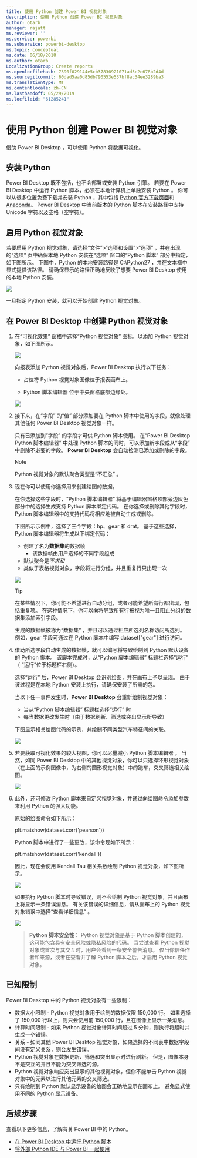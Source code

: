 ```yaml
---
title: 使用 Python 创建 Power BI 视觉对象
description: 使用 Python 创建 Power BI 视觉对象
author: otarb
manager: rajatt
ms.reviewer: ''
ms.service: powerbi
ms.subservice: powerbi-desktop
ms.topic: conceptual
ms.date: 06/18/2018
ms.author: otarb
LocalizationGroup: Create reports
ms.openlocfilehash: 7390f029144e5cb37830921071ad5c2c678b2d4d
ms.sourcegitcommit: 60dad5aa0d85db790553e537bf8ac34ee3289ba3
ms.translationtype: MT
ms.contentlocale: zh-CN
ms.lasthandoff: 05/29/2019
ms.locfileid: "61285241"
---
```

# <a name="create-power-bi-visuals-using-python"></a>使用 Python 创建 Power BI 视觉对象
借助 Power BI Desktop  ，可以使用 Python  将数据可视化。

## <a name="install-python"></a>安装 Python
Power BI Desktop  既不包括，也不会部署或安装 Python  引擎。 若要在 Power BI Desktop  中运行 Python 脚本，必须在本地计算机上单独安装 Python  。 你可以从很多位置免费下载并安装 Python  ，其中包括 [Python 官方下载页面](https://www.python.org/)和 [Anaconda](https://anaconda.org/anaconda/python/)。 Power BI Desktop 中当前版本的 Python 脚本在安装路径中支持 Unicode 字符以及空格（空字符）。

## <a name="enable-python-visuals"></a>启用 Python 视觉对象
若要启用 Python 视觉对象，请选择“文件”>“选项和设置”>“选项”  ，并在出现的“选项”  页中确保本地 Python 安装在“选项”  窗口的“Python 脚本”  部分中指定，如下图所示。 下图中，Python 的本地安装路径是 C:\Python27  ，并在文本框中显式提供该路径。 请确保显示的路径正确地反映了想要 Power BI Desktop  使用的本地 Python 安装。
   
   ![](media/desktop-python-visuals/python-visuals-1.png)

一旦指定 Python 安装，就可以开始创建 Python 视觉对象。

## <a name="create-python-visuals-in-power-bi-desktop"></a>在 Power BI Desktop 中创建 Python 视觉对象
1. 在“可视化效果”  窗格中选择“Python 视觉对象”  图标，以添加 Python 视觉对象，如下图所示。
   
   ![](media/desktop-python-visuals/python-visuals-2.png)

   向报表添加 Python 视觉对象后，Power BI Desktop  执行以下任务：
   
   - 占位符 Python 视觉对象图像位于报表画布上。
   
   - Python 脚本编辑器  位于中央窗格底部边缘处。
   
   ![](media/desktop-python-visuals/python-visuals-3.png)

2. 接下来，在“字段”  的“值”  部分添加要在 Python 脚本中使用的字段，就像处理其他任何 Power BI Desktop  视觉对象一样。 
    
    只有已添加到“字段”  的字段才可供 Python 脚本使用。 在“Power BI Desktop Python 脚本编辑器”  中处理 Python 脚本的同时，可以添加新字段或从“字段”  中删除不必要的字段。 **Power BI Desktop** 会自动检测已添加或删除的字段。
   
   > [!NOTE]
   > Python 视觉对象的默认聚合类型是“不汇总”  。
   > 
   > 
   
3. 现在你可以使用你选择用来创建绘图的数据。 

    在你选择这些字段时，“Python 脚本编辑器”  将基于编辑器窗格顶部旁边灰色部分中的选择生成支持 Python 脚本绑定代码。 在你选择或删除其他字段时，Python 脚本编辑器中的支持代码将相应地被自动生成或删除。
   
   下图所示示例中，选择了三个字段：hp、gear 和 drat。 基于这些选择，Python 脚本编辑器将生成以下绑定代码：
   
   * 创建了名为**数据集**的数据帧
     * 该数据帧由用户选择的不同字段组成
   * 默认聚合是*不求和*
   * 类似于表格视觉对象，字段将进行分组，并且重复行只出现一次
   
   ![](media/desktop-python-visuals/python-visuals-4.png)
   
   > [!TIP]
   > 在某些情况下，你可能不希望进行自动分组，或者可能希望所有行都出现，包括重复项。 在这种情况下，你可以向将导致所有行被视为唯一且阻止分组的数据集添加索引字段。
   > 
   > 
   
   生成的数据帧被称为“数据集”  ，并且可以通过相应所选列名称访问所选列。 例如，gear 字段可通过在 Python 脚本中编写 dataset["gear"]  进行访问。

4. 借助所选字段自动生成的数据帧，就可以编写将导致绘制到 Python 默认设备的 Python 脚本。 该脚本完成时，从“Python 脚本编辑器”  标题栏选择“运行”  （  “运行”位于标题栏右侧）。
   
    选择“运行”  后，Power BI Desktop  会识别绘图，并在画布上予以呈现。 由于该过程是在本地 Python 安装上执行，请确保安装了所需的包。
   
   当以下任一事件发生时，**Power BI Desktop** 会重新绘制视觉对象：
   
   * 当从“Python 脚本编辑器”  标题栏选择“运行”  时
   * 每当数据更改发生时（由于数据刷新、筛选或突出显示所导致）

    下图显示相关绘图代码的示例，并绘制不同类型汽车特征间的关联。

    ![](media/desktop-python-visuals/python-visuals-5.png)

5. 若要获取可视化效果的较大视图，你可以尽量减小 Python 脚本编辑器  。 当然，如同 Power BI Desktop  中的其他视觉对象，你可以只选择环形视觉对象（在上面的示例图像中，为右侧的圆形视觉对象）中的跑车，交叉筛选相关绘图。

    ![](media/desktop-python-visuals/python-visuals-6.png)

6. 此外，还可修改 Python 脚本来自定义视觉对象，并通过向绘图命令添加参数来利用 Python 的强大功能。

    原始的绘图命令如下所示：

    plt.matshow(dataset.corr('pearson'))

    Python 脚本中进行了一些更改，该命令现如下所示：

    plt.matshow(dataset.corr('kendall'))

    因此，现在会使用 Kendall Tau 相关系数绘制 Python 视觉对象，如下图所示。

    ![](media/desktop-python-visuals/python-visuals-7.png)

    如果执行 Python 脚本时导致错误，则不会绘制 Python 视觉对象，并且画布上将显示一条错误消息。 有关该错误的详细信息，请从画布上的 Python 视觉对象错误中选择“查看详细信息”  。

    ![](media/desktop-python-visuals/python-visuals-8.png)

    > **Python 脚本安全性：** Python 视觉对象是基于 Python 脚本创建的，这可能包含具有安全风险或隐私风险的代码。 当尝试查看 Python 视觉对象或首次与其交互时，用户会看到一条安全警告消息。 仅当你信任作者和来源，或者在查看并了解 Python 脚本之后，才启用 Python 视觉对象。
    > 
    > 

## <a name="known-limitations"></a>已知限制
Power BI Desktop  中的 Python 视觉对象有一些限制：

* 数据大小限制 - Python 视觉对象用于绘制的数据仅限 150,000 行。 如果选择了 150,000 行以上，则只会使用前 150,000 行，且在图像上显示一条消息。
* 计算时间限制 - 如果 Python 视觉对象计算时间超过 5 分钟，则执行将超时并生成一个错误。
* 关系 - 如同其他 Power BI Desktop 视觉对象，如果选择的不同表中数据字段间没有定义关系，则会发生错误。
* Python 视觉对象在数据更新、筛选和突出显示时进行刷新。 但是，图像本身不是交互的并且不能为交叉筛选的源。
* Python 视觉对象响应突出显示的其他视觉对象，但你不能单击 Python 视觉对象中的元素以进行其他元素的交叉筛选。
* 只有绘制到 Python 默认显示设备的绘图会正确地显示在画布上。 避免显式使用不同的 Python 显示设备。

## <a name="next-steps"></a>后续步骤
查看以下更多信息，了解有关 Power BI 中的 Python。

* [在 Power BI Desktop 中运行 Python 脚本](desktop-python-scripts.md)
* [将外部 Python IDE 与 Power BI 一起使用](desktop-python-ide.md)

